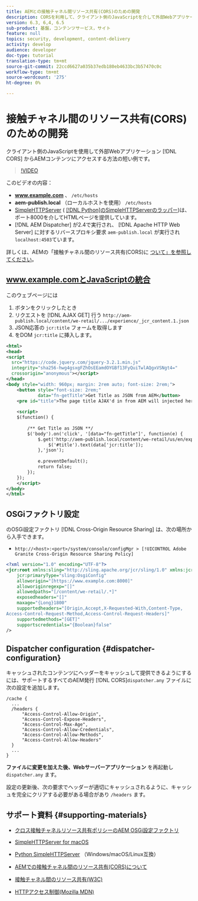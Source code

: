 ```yaml
---
title: AEMとの接触チャネル間リソース共有(CORS)のための開発
description: CORSを利用して、クライアント側のJavaScriptを介して外部WebアプリケーションからAEMコンテンツにアクセスする短い例です。
version: 6.3, 6,4, 6.5
sub-product: 基盤，コンテンツサービス，サイト
feature: null
topics: security, development, content-delivery
activity: develop
audience: developer
doc-type: tutorial
translation-type: tm+mt
source-git-commit: 22ccd6627a035b37edb180eb4633bc3b57470c0c
workflow-type: tm+mt
source-wordcount: '275'
ht-degree: 0%

---
```



# 接触チャネル間のリソース共有(CORS)のための開発

クライアント側のJavaScriptを使用して外部Webアプリケーション [!DNL CORS] からAEMコンテンツにアクセスする方法の短い例です。

>[!VIDEO](https://video.tv.adobe.com/v/18837/?quality=12&learn=on)

このビデオの内容：

* **www.example.com** 、 `/etc/hosts`
* **aem-publish.local** （ローカルホストを使用） `/etc/hosts`
* [SimpleHTTPServer](https://itunes.apple.com/us/app/simple-http-server/id441002840?mt=12) ( [[!DNL Python]のSimpleHTTPServerのラッパー](https://docs.python.org/2/library/simplehttpserver.html))は、ポート8000を介してHTMLページを提供しています。
* [!DNL AEM Dispatcher] が2.4で実行され、 [!DNL Apache HTTP Web Server] に対するリバースプロキシ要求 `aem-publish.local` が実行され `localhost:4503`ています。

詳しくは、AEMの「接触チャネル間のリソース共有(CORS)に [ついて」を参照してください](./understand-cross-origin-resource-sharing.md)。

## www.example.comとJavaScriptの統合

このウェブページには

1. ボタンをクリックしたとき
1. リクエストを [!DNL AJAX GET] 行う `http://aem-publish.local/content/we-retail/.../experience/_jcr_content.1.json`
1. JSON応答の `jcr:title` フォームを取得します
1. をDOM `jcr:title` に挿入します。

```xml
<html>
<head>
<script
  src="https://code.jquery.com/jquery-3.2.1.min.js"
  integrity="sha256-hwg4gsxgFZhOsEEamdOYGBf13FyQuiTwlAQgxVSNgt4="
  crossorigin="anonymous"></script>   
</head>
<body style="width: 960px; margin: 2rem auto; font-size: 2rem;">
    <button style="font-size: 2rem;"
            data="fn-getTitle">Get Title as JSON from AEM</button>
    <pre id="title">The page title AJAX'd in from AEM will injected here</pre>
    
    <script>
    $(function() { 
        
        /** Get Title as JSON **/
        $('body').on('click', '[data="fn-getTitle"]', function(e) { 
            $.get('http://aem-publish.local/content/we-retail/us/en/experience/_jcr_content.1.json', function(data) {
                $('#title').text(data['jcr:title']);
            },'json');
            
            e.preventDefault();
            return false;
        });
    });
    </script>
</body>
</html>
```

## OSGiファクトリ設定

のOSGi設定ファクトリ [!DNL Cross-Origin Resource Sharing] は、次の場所から入手できます。

* `http://<host>:<port>/system/console/configMgr > [!UICONTROL Adobe Granite Cross-Origin Resource Sharing Policy]`

```xml
<?xml version="1.0" encoding="UTF-8"?>
<jcr:root xmlns:sling="http://sling.apache.org/jcr/sling/1.0" xmlns:jcr="http://www.jcp.org/jcr/1.0"
    jcr:primaryType="sling:OsgiConfig"
    alloworigin="[https://www.example.com:8000]"
    alloworiginregexp="[]"
    allowedpaths="[/content/we-retail/.*]"
    exposedheaders="[]"
    maxage="{Long}1800"
    supportedheaders="[Origin,Accept,X-Requested-With,Content-Type,
Access-Control-Request-Method,Access-Control-Request-Headers]"
    supportedmethods="[GET]"
    supportscredentials="{Boolean}false"
/>
```

## Dispatcher configuration {#dispatcher-configuration}

キャッシュされたコンテンツにヘッダーをキャッシュして提供できるようにするには、サポートするすべてのAEM発行 [!DNL CORS]`dispatcher.any` ファイルに次の設定を追加します。

```
/cache { 
  ...
  /headers {
      "Access-Control-Allow-Origin",
      "Access-Control-Expose-Headers",
      "Access-Control-Max-Age",
      "Access-Control-Allow-Credentials",
      "Access-Control-Allow-Methods",
      "Access-Control-Allow-Headers"
  }
  ...
}
```

**ファイルに変更を加えた後、Webサーバーアプリケーション** を再起動し `dispatcher.any` ます。

設定の更新後、次の要求でヘッダーが適切にキャッシュされるように、キャッシュを完全にクリアする必要がある場合があり `/headers` ます。

## サポート資料 {#supporting-materials}

* [クロス接触チャネルリソース共有ポリシーのAEM OSGi設定ファクトリ](http://localhost:4502/system/console/configMgr/com.adobe.granite.cors.impl.CORSPolicyImpl)
* [SimpleHTTPServer for macOS](https://itunes.apple.com/us/app/simple-http-server/id441002840?mt=12)
* [Python SimpleHTTPServer](https://docs.python.org/2/library/simplehttpserver.html) （Windows/macOS/Linux互換）

* [AEMでの接触チャネル間のリソース共有(CORS)について](./understand-cross-origin-resource-sharing.md)
* [接触チャネル間のリソース共有(W3C)](https://www.w3.org/TR/cors/)
* [HTTPアクセス制御(Mozilla MDN)](https://developer.mozilla.org/en-US/docs/Web/HTTP/Access_control_CORS)

